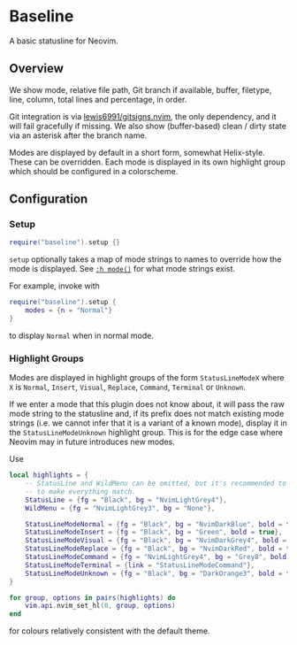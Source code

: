 # Baseline

A basic statusline for Neovim.

## Overview

We show mode, relative file path, Git branch if available, buffer, filetype, line, column, total lines and percentage, in order.

Git integration is via [lewis6991/gitsigns.nvim](https://github.com/lewis6991/gitsigns.nvim), the only dependency, and it will fail gracefully if missing. We also show (buffer-based) clean / dirty state via an asterisk after the branch name.

Modes are displayed by default in a short form, somewhat Helix-style. These can be overridden. Each mode is displayed in its own highlight group which should be configured in a colorscheme.

## Configuration

### Setup

```lua
require("baseline").setup {}
```

`setup` optionally takes a map of mode strings to names to override how the mode is displayed.
See [`:h mode()`](https://neovim.io/doc/user/builtin.html#mode()) for what mode strings exist.

For example, invoke with
```lua
require("baseline").setup {
    modes = {n = "Normal"}
}
```
to display `Normal` when in normal mode.

### Highlight Groups

Modes are displayed in highlight groups of the form `StatusLineModeX` where `X` is `Normal`, `Insert`, `Visual`, `Replace`, `Command`, `Terminal` or `Unknown`.

If we enter a mode that this plugin does not know about, it will pass the raw mode string to the statusline and, if its prefix does not match existing mode strings (i.e. we cannot infer that it is a variant of a known mode), display it in the `StatusLineModeUnknown` highlight group.
This is for the edge case where Neovim may in future introduces new modes.

Use
```lua
local highlights = {
    -- StatusLine and WildMenu can be omitted, but it's recommended to set them
    -- to make everything match.
    StatusLine = {fg = "Black", bg = "NvimLightGrey4"},
    WildMenu = {fg = "NvimLightGrey3", bg = "None"},

    StatusLineModeNormal = {fg = "Black", bg = "NvimDarkBlue", bold = true},
    StatusLineModeInsert = {fg = "Black", bg = "Green", bold = true},
    StatusLineModeVisual = {fg = "Black", bg = "NvimDarkGrey4", bold = true},
    StatusLineModeReplace = {fg = "Black", bg = "NvimDarkRed", bold = true},
    StatusLineModeCommand = {fg = "NvimLightGrey4", bg = "Grey8", bold = true},
    StatusLineModeTerminal = {link = "StatusLineModeCommand"},
    StatusLineModeUnknown = {fg = "Black", bg = "DarkOrange3", bold = true}
}

for group, options in pairs(highlights) do
    vim.api.nvim_set_hl(0, group, options)
end
```
for colours relatively consistent with the default theme.
